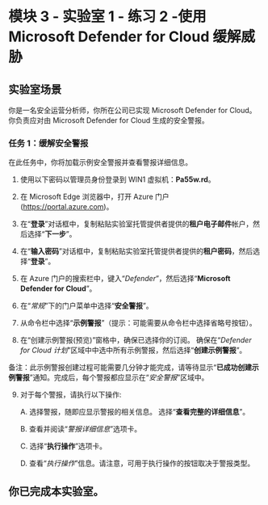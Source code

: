 ﻿# 模块 3 - 实验室 1 - 练习 2 -使用 Microsoft Defender for Cloud 缓解威胁

## 实验室场景

你是一名安全运营分析师，你所在公司已实现 Microsoft Defender for Cloud。你负责应对由 Microsoft Defender for Cloud 生成的安全警报。

### 任务 1：缓解安全警报

在此任务中，你将加载示例安全警报并查看警报详细信息。

1. 使用以下密码以管理员身份登录到 WIN1 虚拟机：**Pa55w.rd**。  

2. 在 Microsoft Edge 浏览器中，打开 Azure 门户 (https://portal.azure.com)。

3. 在“**登录**”对话框中，复制粘贴实验室托管提供者提供的**租户电子邮件**帐户，然后选择“**下一步**”。

4. 在“**输入密码**”对话框中，复制粘贴实验室托管提供者提供的**租户密码**，然后选择“**登录**”。

5. 在 Azure 门户的搜索栏中，键入“*Defender*”，然后选择“**Microsoft Defender for Cloud**”。

6. 在“*常规*”下的门户菜单中选择“**安全警报**”。

7. 从命令栏中选择“**示例警报**”（提示：可能需要从命令栏中选择省略号按钮）。

8. 在“创建示例警报(预览)”窗格中，确保已选择你的订阅。  确保在“*Defender for Cloud 计划*”区域中中选中所有示例警报，然后选择“**创建示例警报**”。  

备注：此示例警报创建过程可能需要几分钟才能完成，请等待显示“**已成功创建示例警报**”通知。完成后，每个警报都应显示在“*安全警报*”区域中。

9. 对于每个警报，请执行以下操作:  

    A. 选择警报，随即应显示警报的相关信息。  选择“**查看完整的详细信息**”。

    B. 查看并阅读“*警报详细信息*”选项卡。

    C. 选择“**执行操作**”选项卡。

    D. 查看“*执行操作*”信息。请注意，可用于执行操作的按钮取决于警报类型。

## 你已完成本实验室。
